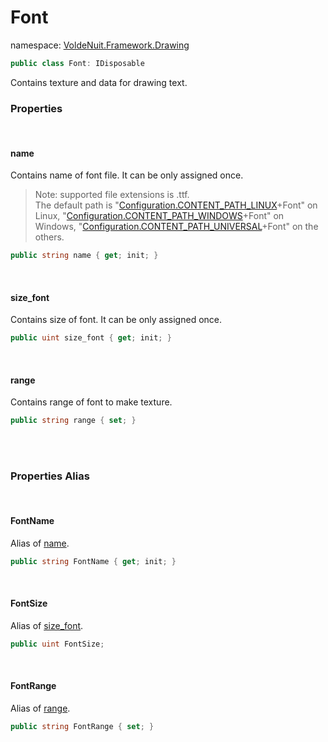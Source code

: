 # Font

namespace: [VoldeNuit.Framework.Drawing](/Drawing/Drawing.md)

```C#
public class Font: IDisposable
```

Contains texture and data for drawing text.

### Properties

</br>

#### name

Contains name of font file. It can be only assigned once.

>Note: supported file extensions is .ttf.\
The default path is "[Configuration.CONTENT_PATH_LINUX](/Configuration.md#content-path-linux)+Font" on Linux, 
 "[Configuration.CONTENT_PATH_WINDOWS](/Configuration.md#content-path-windows)+Font" on Windows, 
 "[Configuration.CONTENT_PATH_UNIVERSAL](/Configuration.md#content-path-universal)+Font" on the others.

```C#
public string name { get; init; }
```

</br>

#### size_font

Contains size of font. It can be only assigned once.

```C#
public uint size_font { get; init; }
```

</br>

#### range

Contains range of font to make texture.

```C#
public string range { set; }
```

</br></br>

### Properties Alias

</br>

#### FontName

Alias of [name](name).

```C#
public string FontName { get; init; }
```

</br>

#### FontSize

Alias of [size_font](size-font).

```C#
public uint FontSize;
```

</br>

#### FontRange

Alias of [range](range).

```C#
public string FontRange { set; }
```

</br></br>
